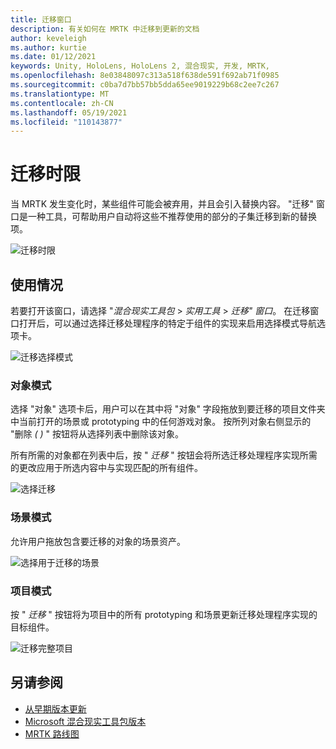 ```yaml
---
title: 迁移窗口
description: 有关如何在 MRTK 中迁移到更新的文档
author: keveleigh
ms.author: kurtie
ms.date: 01/12/2021
keywords: Unity, HoloLens, HoloLens 2, 混合现实, 开发, MRTK,
ms.openlocfilehash: 8e03848097c313a518f638de591f692ab71f0985
ms.sourcegitcommit: c0ba7d7bb57bb5dda65ee9019229b68c2ee7c267
ms.translationtype: MT
ms.contentlocale: zh-CN
ms.lasthandoff: 05/19/2021
ms.locfileid: "110143877"
---
```

# <a name="migration-window"></a>迁移时限

当 MRTK 发生变化时，某些组件可能会被弃用，并且会引入替换内容。
"迁移" 窗口是一种工具，可帮助用户自动将这些不推荐使用的部分的子集迁移到新的替换项。

![迁移时限](../images/migration-window/MRTK_Migration_Window.png)

## <a name="usage"></a>使用情况

若要打开该窗口，请选择 "*混合现实工具包*  >  *实用工具*  >  *迁移" 窗口*。 在迁移窗口打开后，可以通过选择迁移处理程序的特定于组件的实现来启用选择模式导航选项卡。  

![迁移选择模式](../images/migration-window/MRTK_Migration_Modes.png)

### <a name="object-mode"></a>对象模式

选择 "对象" 选项卡后，用户可以在其中将 "对象" 字段拖放到要迁移的项目文件夹中当前打开的场景或 prototyping 中的任何游戏对象。
按所列对象右侧显示的 "删除 *( )* " 按钮将从选择列表中删除该对象。

所有所需的对象都在列表中后，按 " *迁移* " 按钮会将所选迁移处理程序实现所需的更改应用于所选内容中与实现匹配的所有组件。

![选择迁移](../images/migration-window/MRTK_Object_Migration.png)

### <a name="scene-mode"></a>场景模式

允许用户拖放包含要迁移的对象的场景资产。

![选择用于迁移的场景](../images/migration-window/MRTK_Scene_Selection.png)

### <a name="project-mode"></a>项目模式

按 " *迁移* " 按钮将为项目中的所有 prototyping 和场景更新迁移处理程序实现的目标组件。

![迁移完整项目](../images/migration-window/MRTK_Project_Migration.png)

## <a name="see-also"></a>另请参阅

- [从早期版本更新](../../updates-deployment/updating.md)
- [Microsoft 混合现实工具包版本](../../release-notes/mrtk-26-release-notes.md)
- [MRTK 路线图](../../roadmap.md)
